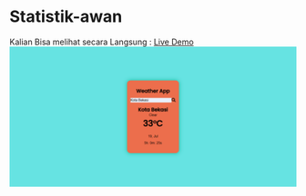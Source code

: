 # Statistik-awan

Kalian Bisa melihat secara Langsung :  <a href="https://ahmadbadri25.github.io/Statistik-awan/">Live Demo</a>
<img src="https://github.com/ahmadbadri25/dokumentasi/blob/0e8b6738a8d0d78d2e89c6d6ea1c18b2fa1d61af/21.%20statistik-awan.png" alt="" />
